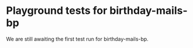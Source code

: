 # Playground tests for birthday-mails-bp
We are still awaiting the first test run for birthday-mails-bp.
